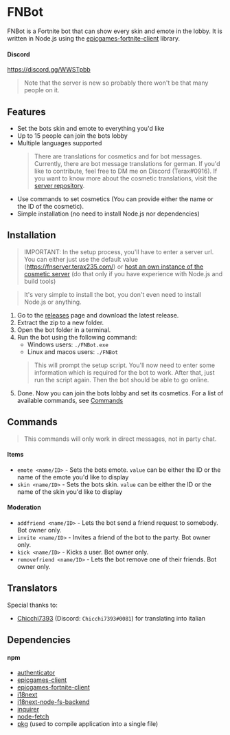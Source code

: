# FNBot

FNBot is a Fortnite bot that can show every skin and emote in the lobby. It is written in Node.js using the [epicgames-fortnite-client](https://epicgames-client.kysune.me/) library.

#### Discord
https://discord.gg/WWSTpbb
> Note that the server is new so probably there won't be that many people on it.


## Features
- Set the bots skin and emote to everything you'd like
- Up to 15 people can join the bots lobby
- Multiple languages supported
  > There are translations for cosmetics and for bot messages. Currently, there are bot message translations for german. If you'd like to contribute, feel free to DM me on Discord (Terax#0916). If you want to know more about the cosmetic translations, visit the [server repository](https://github.com/Terax235/fnbot-server).
- Use commands to set cosmetics (You can provide either the name or the ID of the cosmetic).
- Simple installation (no need to install Node.js nor dependencies)

## Installation
> IMPORTANT: In the setup process, you'll have to enter a server url. You can either just use the default value (https://fnserver.terax235.com/) or [host an own instance of the cosmetic server](https://github.com/Terax235/fnbot-server/#fnbot-server) (do that only if you have experience with Node.js and build tools)

> It's very simple to install the bot, you don't even need to install Node.js or anything.

1. Go to the [releases](https://github.com/Terax235/fnbot-client/releases/latest) page and download the latest release.
2. Extract the zip to a new folder.
3. Open the bot folder in a terminal.
4. Run the bot using the following command:
   - Windows users: `./FNBot.exe`
   - Linux and macos users: `./FNBot`
   > This will prompt the setup script. You'll now need to enter some information which is required for the bot to work. After that, just run the script again. Then the bot should be able to go online.
5. Done. Now you can join the bots lobby and set its cosmetics. For a list of available commands, see [Commands](#Commands)

## Commands
> This commands will only work in direct messages, not in party chat.

#### Items
- `emote <name/ID>` - Sets the bots emote. `value` can be either the ID or the name of the emote you'd like to display
- `skin <name/ID>` - Sets the bots skin. `value` can be either the ID or the name of the skin you'd like to display

#### Moderation
- `addfriend <name/ID>` - Lets the bot send a friend request to somebody. Bot owner only.
- `invite <name/ID>` - Invites a friend of the bot to the party. Bot owner only.
- `kick <name/ID>` - Kicks a user. Bot owner only.
- `removefriend <name/ID>` - Lets the bot remove one of their friends. Bot owner only.

## Translators
Special thanks to:
- [Chicchi7393](https://twitter.com/Chicchi7393) (Discord: `Chicchi7393#0081`) for translating into italian

## Dependencies
#### npm
- [authenticator](https://www.npmjs.com/package/)
- [epicgames-client](https://www.npmjs.com/package/epicgames-client)
- [epicgames-fortnite-client](https://www.npmjs.com/package/epicgames-fortnite-client)
- [i18next](https://www.npmjs.com/package/i18next)
- [i18next-node-fs-backend](https://www.npmjs.com/package/i18next-node-fs-backend)
- [inquirer](https://www.npmjs.com/package/inquirer)
- [node-fetch](https://www.npmjs.com/package/node-fetch)
- [pkg](https://www.npmjs.com/package/pkg) (used to compile application into a single file)